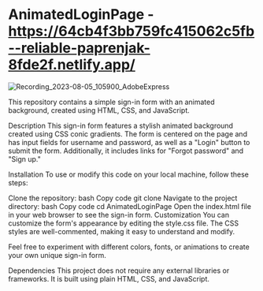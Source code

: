# AnimatedLoginPage - https://64cb4f3bb759fc415062c5fb--reliable-paprenjak-8fde2f.netlify.app/
![Recording_2023-08-05_105900_AdobeExpress](https://github.com/DeepanshuGupta8990/AnimatedLoginPage/assets/138364688/304742a1-9aa1-4566-8960-a7782fc28e31)

This repository contains a simple sign-in form with an animated background, created using HTML, CSS, and JavaScript.

Description
This sign-in form features a stylish animated background created using CSS conic gradients. The form is centered on the page and has input fields for username and password, as well as a "Login" button to submit the form. Additionally, it includes links for "Forgot password" and "Sign up."

Installation
To use or modify this code on your local machine, follow these steps:

Clone the repository:
bash
Copy code
git clone 
Navigate to the project directory:
bash
Copy code
cd AnimatedLoginPage
Open the index.html file in your web browser to see the sign-in form.
Customization
You can customize the form's appearance by editing the style.css file. The CSS styles are well-commented, making it easy to understand and modify.

Feel free to experiment with different colors, fonts, or animations to create your own unique sign-in form.

Dependencies
This project does not require any external libraries or frameworks. It is built using plain HTML, CSS, and JavaScript.
